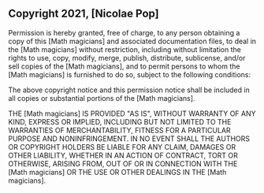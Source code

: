 ## Copyright 2021, [Nicolae Pop]

Permission is hereby granted, free of charge, to any person obtaining a copy of this [Math magicians] and associated documentation files, to deal in the [Math magicians] without restriction, including without limitation the rights to use, copy, modify, merge, publish, distribute, sublicense, and/or sell copies of the [Math magicians], and to permit persons to whom the [Math magicians] is furnished to do so, subject to the following conditions:

The above copyright notice and this permission notice shall be included in all copies or substantial portions of the [Math magicians].

THE [Math magicians] IS PROVIDED "AS IS", WITHOUT WARRANTY OF ANY KIND, EXPRESS OR IMPLIED, INCLUDING BUT NOT LIMITED TO THE WARRANTIES OF MERCHANTABILITY, FITNESS FOR A PARTICULAR PURPOSE AND NONINFRINGEMENT. IN NO EVENT SHALL THE AUTHORS OR COPYRIGHT HOLDERS BE LIABLE FOR ANY CLAIM, DAMAGES OR OTHER LIABILITY, WHETHER IN AN ACTION OF CONTRACT, TORT OR OTHERWISE, ARISING FROM, OUT OF OR IN CONNECTION WITH THE [Math magicians] OR THE USE OR OTHER DEALINGS IN THE [Math magicians].
